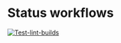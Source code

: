# Status workflows

[![Test-lint-builds](https://github.com/KISLY74/reactjs-movies-homework/actions/workflows/deployment.yml/badge.svg)](https://github.com/KISLY74/reactjs-movies-homework/actions/workflows/deployment.yml)